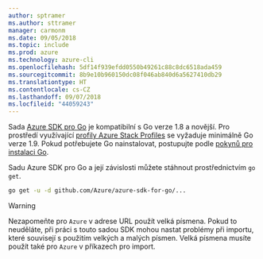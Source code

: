 ```yaml
---
author: sptramer
ms.author: sttramer
manager: carmonm
ms.date: 09/05/2018
ms.topic: include
ms.prod: azure
ms.technology: azure-cli
ms.openlocfilehash: 5df14f939efdd0550b49261c88c8dc6518ada459
ms.sourcegitcommit: 8b9e10b960150dc08f046ab840d6a5627410db29
ms.translationtype: HT
ms.contentlocale: cs-CZ
ms.lasthandoff: 09/07/2018
ms.locfileid: "44059243"
---
```

Sada [Azure SDK pro Go](https://github.com/Azure/azure-sdk-for-go) je kompatibilní s Go verze 1.8 a novější. Pro prostředí využívající [profily Azure Stack Profiles](/azure/azure-stack/user/azure-stack-version-profiles-go) se vyžaduje minimálně Go verze 1.9.
Pokud potřebujete Go nainstalovat, postupujte podle [pokynů pro instalaci Go](https://golang.org/doc/install).

Sadu Azure SDK pro Go a její závislosti můžete stáhnout prostřednictvím `go get`.

```bash
go get -u -d github.com/Azure/azure-sdk-for-go/...
```

> [!WARNING]
> Nezapomeňte pro `Azure` v adrese URL použít velká písmena. Pokud to neuděláte, při práci s touto sadou SDK mohou nastat problémy při importu, které souvisejí s použitím velkých a malých písmen. Velká písmena musíte použít také pro `Azure` v příkazech pro import.
